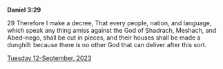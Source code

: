 **Daniel 3:29**

29 Therefore I make a decree, That every people, nation, and language, which speak any thing amiss against the God of Shadrach, Meshach, and Abed–nego, shall be cut in pieces, and their houses shall be made a dunghill: because there is no other God that can deliver after this sort.

[Tuesday 12-September, 2023](https://getbible.life/kjv/Daniel/3/29)
